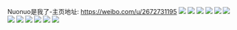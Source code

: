 Nuonuo是我了-主页地址: https://weibo.com/u/2672731195 
![](https://wx4.sinaimg.cn/mw2000/9f4ea43bgy1h9g4r5iexgj20u0141tef.jpg) 
![](https://wx4.sinaimg.cn/mw2000/9f4ea43bgy1h9g4rshpmij20u01szn0o.jpg) 
![](https://wx4.sinaimg.cn/mw2000/9f4ea43bgy1h9g4r6ex28j20u0140wla.jpg) 
![](https://wx4.sinaimg.cn/mw2000/9f4ea43bgy1h9g4r36xnyj20u0195wl6.jpg) 
![](https://wx4.sinaimg.cn/mw2000/9f4ea43bgy1h9g4r3lkzwj20b40etabb.jpg) 
![](https://wx4.sinaimg.cn/mw2000/9f4ea43bgy1h9g4r3yuyhj20u0140dk1.jpg) 
![](https://wx4.sinaimg.cn/mw2000/9f4ea43bgy1h921ykpuz5j20u0140qb2.jpg) 
![](https://wx4.sinaimg.cn/mw2000/9f4ea43bgy1h9144pxh5pj20gu0mg0up.jpg) 
![](https://wx4.sinaimg.cn/mw2000/9f4ea43bly1h6up2mnpclj216o1ku1kx.jpg) 
![](https://wx4.sinaimg.cn/mw2000/9f4ea43bly1h6up2ka1nyj22c034snpe.jpg) 
![](https://wx4.sinaimg.cn/mw2000/9f4ea43bly1h6up2llvfjj22c03404qq.jpg) 
![](https://wx4.sinaimg.cn/mw2000/9f4ea43bgy1h6j0h3et75j20uj0us74z.jpg) 
